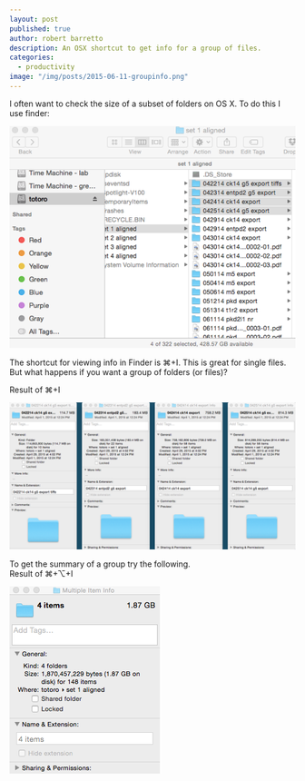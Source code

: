 ```yaml
---
layout: post
published: true
author: robert barretto
description: An OSX shortcut to get info for a group of files.
categories: 
  - productivity
image: "/img/posts/2015-06-11-groupinfo.png"
---
```

I often want to check the size of a subset of folders on OS X.  To do this I use finder:

![](/img/posts/2015-06-11-finder.png)

The shortcut for viewing info in Finder is ⌘+I.  This is great for single files.  But what happens if you want a group of folders (or files)?

Result of ⌘+I 

![](/img/posts/2015-06-11-soloinfo.png)


To get the summary of a group try the following.  
Result of ⌘+⌥+I

![](/img/posts/2015-06-11-groupinfo.png)
